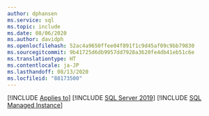 ```yaml
---
author: dphansen
ms.service: sql
ms.topic: include
ms.date: 08/06/2020
ms.author: davidph
ms.openlocfilehash: 52ac4a9650ffee04f891f1c9d45af09c9bb79830
ms.sourcegitcommit: 9b41725d6db9957dd7928a3620fe4db41eb51c6e
ms.translationtype: HT
ms.contentlocale: ja-JP
ms.lasthandoff: 08/13/2020
ms.locfileid: "88173500"
---
```

[!INCLUDE [Applies to](../../includes/applies-md.md)] [!INCLUDE [SQL Server 2019](_ss2019.md)] [!INCLUDE [SQL Managed Instance](../../includes/applies-to-version/_asdbmi.md)]
